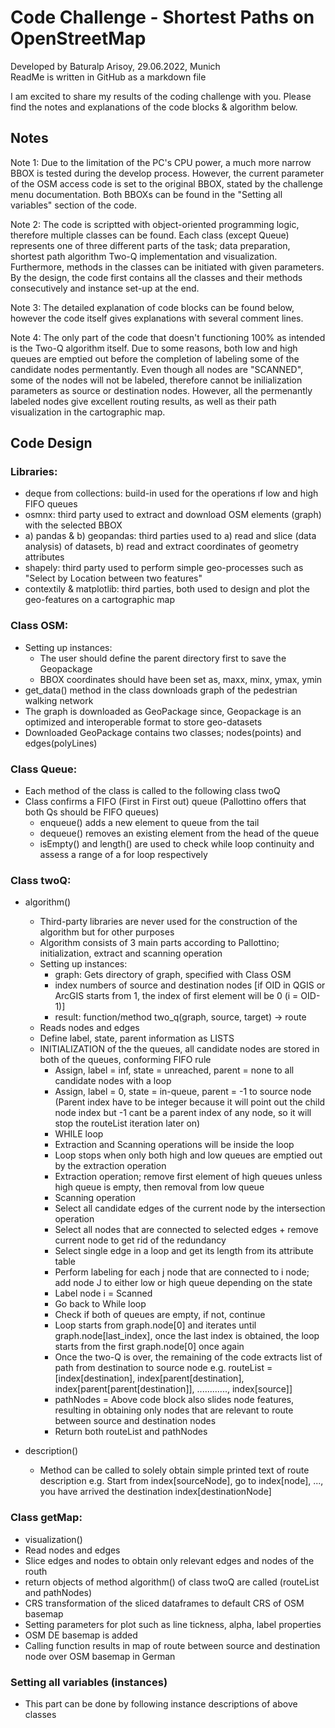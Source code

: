 # Code Challenge - Shortest Paths on OpenStreetMap
Developed by Baturalp Arisoy, 29.06.2022, Munich <br />
ReadMe is written in GitHub as a markdown file

I am excited to share my results of the coding challenge with you. Please find the notes and explanations of the code blocks & algorithm below.

## Notes
Note 1: Due to the limitation of the PC's CPU power, a much more narrow BBOX is tested during the develop process. However, the current parameter of the OSM access code is set to the original BBOX, stated by the challenge menu documentation. Both BBOXs can be found in the "Setting all variables" section of the code.

Note 2: The code is scriptted with object-oriented programming logic, therefore multiple classes can be found. Each class (except Queue) represents one of three different parts of the task; data preparation, shortest path algorithm Two-Q implementation and visualization. Furthermore, methods in the classes can be initiated with given parameters. By the design, the code first contains all the classes and their methods consecutively and instance set-up at the end.

Note 3: The detailed explanation of code blocks can be found below, however the code itself gives explanations with several comment lines.

Note 4: The only part of the code that doesn't functioning 100% as intended is the Two-Q algorithm itself. Due to some reasons, both low and high queues are emptied out before the completion of labeling some of the candidate nodes permentantly. Even though all nodes are "SCANNED", some of the nodes will not be labeled, therefore cannot be inilialization parameters as source or destination nodes. However, all the permenantly labeled nodes give excellent routing results, as well as their path visualization in the cartographic map.


## Code Design
### Libraries:
 - deque from collections: build-in used for the operations ıf low and high FIFO queues
 - osmnx: third party used to extract and download OSM elements (graph) with the selected BBOX
 - a) pandas & b) geopandas: third parties used to a) read and slice (data analysis) of datasets, b) read and extract coordinates of geometry attributes
 - shapely: third party used to perform simple geo-processes such as "Select by Location between two features"
 - contextily & matplotlib: third parties, both used to design and plot the geo-features on a cartographic map



### Class OSM:
 - Setting up instances:
   - The user should define the parent directory first to save the Geopackage
   - BBOX coordinates should have been set as, maxx, minx, ymax, ymin
 - get_data() method in the class downloads graph of the pedestrian walking network
 - The graph is downloaded as GeoPackage since, Geopackage is an optimized and interoperable format to store geo-datasets
 - Downloaded GeoPackage contains two classes; nodes(points) and edges(polyLines)
  
    
      
### Class Queue:
 - Each method of the class is called to the following class twoQ
 - Class confirms a FIFO (First in First out) queue (Pallottino offers that both Qs should be FIFO queues)
   - enqueue() adds a new element to queue from the tail
   - dequeue() removes an existing element from the head of the queue
   - isEmpty() and length() are used to check while loop continuity and assess a range of a for loop respectively



### Class twoQ:
- algorithm()
  - Third-party libraries are never used for the construction of the algorithm but for other purposes
  - Algorithm consists of 3 main parts according to Pallottino; initialization, extract and scanning operation
  - Setting up instances:
    - graph: Gets directory of graph, specified with Class OSM
    - index numbers of source and destination nodes [if OID in QGIS or ArcGIS starts from 1, the index of first element will be 0 (i = OID-1)]
    - result: function/method two_q(graph, source, target) -> route
  - Reads nodes and edges
  - Define label, state, parent information as LISTS
  - INITIALIZATION of the the queues, all candidate nodes are stored in both of the queues, conforming FIFO rule
    - Assign, label = inf, state = unreached, parent = none to all candidate nodes with a loop
    - Assign, label = 0, state = in-queue, parent = -1 to source node (Parent index have to be integer because it will point out the child node index but -1 cant be a parent index of any node, so it will stop the routeList iteration later on)
    - WHILE loop
     - Extraction and Scanning operations will be inside the loop
     - Loop stops when only both high and low queues are emptied out by the extraction operation
    - Extraction operation; remove first element of high queues unless high queue is empty, then removal from low queue
    - Scanning operation
     - Select all candidate edges of the current node by the intersection operation
     - Select all nodes that are connected to selected edges + remove current node to get rid of the redundancy
     - Select single edge in a loop and get its length from its attribute table
     - Perform labeling for each j node that are connected to i node; add node J to either low or high queue depending on the state
    - Label node i = Scanned
    - Go back to While loop
     - Check if both of queues are empty, if not, continue
     - Loop starts from graph.node[0] and iterates until graph.node[last_index], once the last index is obtained, the loop starts from the first graph.node[0] once again
     - Once the two-Q is over, the remaining of the code extracts list of path from destination to source node e.g. 
routeList = [index[destination], index[parent[destination], index[parent[parent[destination]], ............, index[source]]
     - pathNodes = Above code block also slides node features, resulting in obtaining only nodes that are relevant to route between source and destination nodes
     - Return both routeList and pathNodes
    
- description()
  - Method can be called to solely obtain simple printed text of route description
 e.g. Start from index[sourceNode], go to index[node], ..., you have arrived the destination index[destinationNode]
 

   
### Class getMap:
- visualization()
 - Read nodes and edges
 - Slice edges and nodes to obtain only relevant edges and nodes of the routh
  - return objects of method algorithm() of class twoQ are called (routeList and pathNodes)
 - CRS transformation of the sliced dataframes to default CRS of OSM basemap
 - Setting parameters for plot such as line tickness, alpha, label properties
 - OSM DE basemap is added
 - Calling function results in map of route between source and destination node over OSM basemap in German



### Setting all variables (instances)
- This part can be done by following instance descriptions of above classes
